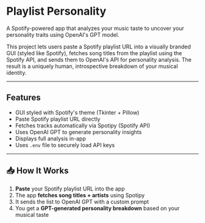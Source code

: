 # Playlist Personality

A Spotify-powered app that analyzes your music taste to uncover your personality traits using OpenAI's GPT model.

This project lets users paste a Spotify playlist URL into a visually branded GUI (styled like Spotify), fetches song titles from the playlist using the Spotify API, and sends them to OpenAI's API for personality analysis. The result is a uniquely human, introspective breakdown of your musical identity.

---

## Features

- GUI styled with Spotify's theme (Tkinter + Pillow)
- Paste Spotify playlist URL directly
- Fetches tracks automatically via Spotipy (Spotify API)
- Uses OpenAI GPT to generate personality insights
- Displays full analysis in-app
- Uses `.env` file to securely load API keys

---

## 📥 How It Works

1. **Paste** your Spotify playlist URL into the app
2. The app **fetches song titles + artists** using Spotipy
3. It sends the list to OpenAI GPT with a custom prompt
4. You get a **GPT-generated personality breakdown** based on your musical taste